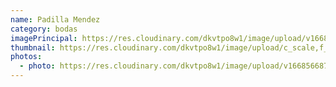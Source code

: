 ```yaml
---
name: Padilla Mendez
category: bodas
imagePrincipal: https://res.cloudinary.com/dkvtpo8w1/image/upload/v1668566872/PadillaPortfolio/bridge-in-forest-minimalist-4k-w7.jpg
thumbnail: https://res.cloudinary.com/dkvtpo8w1/image/upload/c_scale,f_auto,q_auto,w_500/v1669258155/PadillaPortfolio/pexels-do%C4%9Fukan-benli-3094345.jpg
photos:
  - photo: https://res.cloudinary.com/dkvtpo8w1/image/upload/v1668566872/PadillaPortfolio/bridge-in-forest-minimalist-4k-w7.jpg
---
```

